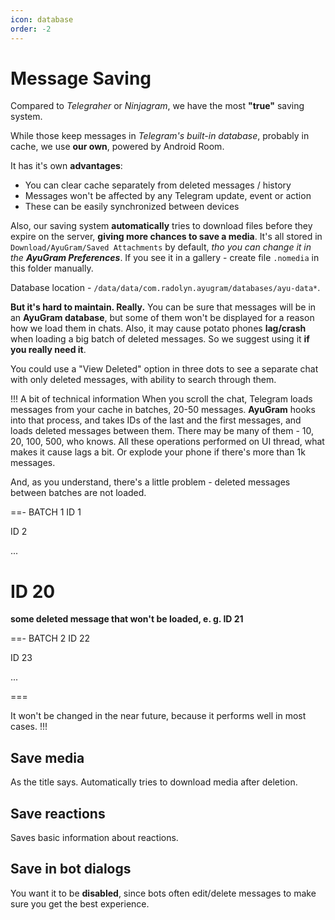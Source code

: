 ```yaml
---
icon: database
order: -2
---
```


# Message Saving

Compared to *Telegraher* or *Ninjagram*, we have the most **"true"** saving system.

While those keep messages in *Telegram's built-in database*, probably in cache, we use **our own**, powered by Android Room.

It has it's own **advantages**:
- You can clear cache separately from deleted messages / history
- Messages won't be affected by any Telegram update, event or action
- These can be easily synchronized between devices

Also, our saving system **automatically** tries to download files before they expire on the server, **giving more chances to save a media**. It's all stored in `Download/AyuGram/Saved Attachments` by default, *tho you can change it in the **AyuGram Preferences***. If you see it in a gallery - create file `.nomedia` in this folder manually.

Database location - `/data/data/com.radolyn.ayugram/databases/ayu-data*`.

**But it's hard to maintain. Really.** You can be sure that messages will be in an **AyuGram database**, but some of them won't be displayed for a reason how we load them in chats. Also, it may cause potato phones **lag/crash** when loading a big batch of deleted messages. So we suggest using it **if you really need it**.

You could use a "View Deleted" option in three dots to see a separate chat with only deleted messages, with ability to search through them.

!!! A bit of technical information
When you scroll the chat, Telegram loads messages from your cache in batches, 20-50 messages. **AyuGram** hooks into that process, and takes IDs of the last and the first messages, and loads deleted messages between them. There may be many of them - 10, 20, 100, 500, who knows. All these operations performed on UI thread, what makes it cause lags a bit. Or explode your phone if there's more than 1k messages.

And, as you understand, there's a little problem - deleted messages between batches are not loaded.

==- BATCH 1
ID 1

ID 2

...

ID 20
===

**some deleted message that won't be loaded, e. g. ID 21**

==- BATCH 2
ID 22

ID 23

...

===

It won't be changed in the near future, because it performs well in most cases.
!!!

## Save media

As the title says. Automatically tries to download media after deletion.

## Save reactions

Saves basic information about reactions.

## Save in bot dialogs

You want it to be **disabled**, since bots often edit/delete messages to make sure you get the best experience.

